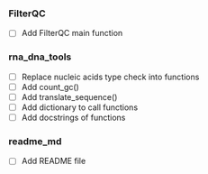 ### FilterQC

- [ ] Add FilterQC main function

### rna_dna_tools

- [ ] Replace nucleic acids type check into functions
- [ ] Add count_gc()
- [ ] Add translate_sequence()
- [ ] Add dictionary to call functions
- [ ] Add docstrings of functions
  
### readme_md

- [ ] Add README file
